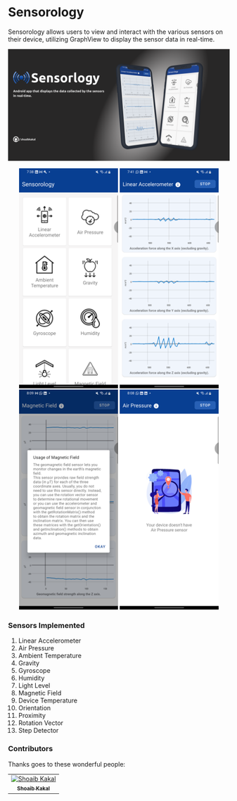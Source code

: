 # Sensorology
Sensorology allows users to view and interact with the various sensors on their device, utilizing GraphView to display the sensor data in real-time.

<p align="center">

<Img src="app/src/main/res/drawable/thumbnail.png" />

</p>


<p align="center">
<Img src="app/src/main/res/drawable/screenshot_1.png" height="500" />
<Img src="app/src/main/res/drawable/screenshot_2.png" height="500"/>
<Img src="app/src/main/res/drawable/screenshot_4.png" height="500"/>
<Img src="app/src/main/res/drawable/screenshot_3.png" height="500"/>
</p>


  ### Sensors Implemented 
  1. Linear Accelerometer
  2. Air Pressure
  3. Ambient Temperature
  4. Gravity
  5. Gyroscope
  6. Humidity
  7. Light Level
  8. Magnetic Field
  9. Device Temperature
  10. Orientation
  11. Proximity
  12. Rotation Vector
  13. Step Detector
  
### Contributors

Thanks goes to these wonderful people:
<!-- ALL-CONTRIBUTORS-LIST:START - Do not remove or modify this section -->
<!-- prettier-ignore -->

<table>
  <tr>
      
  <td align="center"><a href="https://github.com/shoaibkakal"><img src="https://avatars1.githubusercontent.com/u/56650286?s=400&u=1e0ab7f2025a0cdcce8d6821b6a8d619577f2ae3&v=4"       width="100px;" alt="Shoaib Kakal"/><br /><sub><b>Shoaib Kakal</b></sub></a><br/></td>
  
  </tr>
</table>
